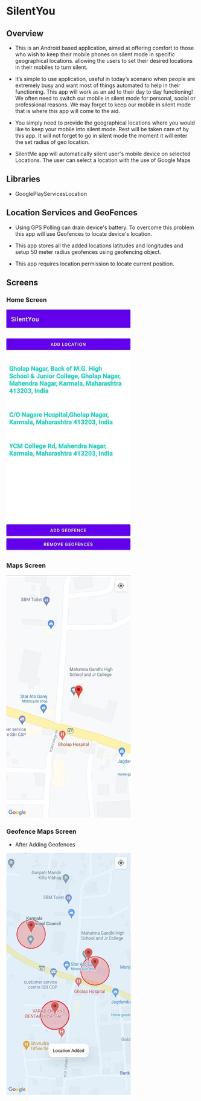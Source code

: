 # SilentYou

## Overview
* This is an Android based application, aimed at offering comfort to those who wish to keep their mobile phones on silent mode in specific geographical locations.     allowing the users to set their desired locations in their mobiles to turn silent.

* It’s simple to use application, useful in today’s scenario when people are extremely busy and want most of things automated to help in their functioning. This app   will work as an aid to their day to day functioning! We often need to switch our mobile in silent mode for personal, social or professional reasons. We may forget   to keep our mobile in silent mode that is where this app will come to the aid.

* You simply need to provide the geographical locations where you would like to keep your mobile into silent mode. Rest will be taken care of by this app. It will     not forget to go in silent mode the moment it will enter the set radius of geo location.

* SilentMe app will automatically silent user's mobile device on selected Locations. The user can select a location with the use of Google Maps 

## Libraries
* GooglePlayServicesLocation

## Location Services and GeoFences

* Using GPS Polling can drain device's battery. To overcome this problem this app will use Geofences to locate device's location.

* This app stores all the added locations latitudes and longitudes and setup 50 meter radius geofences using geofencing object.

* This app requires location permission to locate current position.

## Screens


### Home Screen

![Home Screen](https://github.com/swapnilandhare/SilentYou/blob/master/home_screen.jpg)





### Maps Screen

![Home Screen](https://github.com/swapnilandhare/SilentYou/blob/master/empty_maps.jpg)





### Geofence Maps Screen

* After Adding Geofences

![Home Screen](https://github.com/swapnilandhare/SilentYou/blob/master/geofence_maps.jpg)
